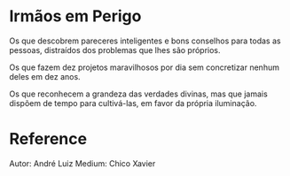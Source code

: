 # Irmãos em Perigo

Os que descobrem pareceres inteligentes e bons conselhos para todas as pessoas, distraídos dos problemas que lhes são próprios.

Os que fazem dez projetos maravilhosos por dia sem concretizar nenhum deles em dez anos.

Os que reconhecem a grandeza das verdades divinas, mas que jamais dispõem de tempo para cultivá-las, em favor da própria iluminação.


# Reference
Autor: André Luiz
Medium: Chico Xavier 